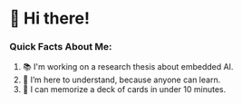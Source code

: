 # 👋 Hi there!

### Quick Facts About Me:
1. 📚 I'm working on a research thesis about embedded AI.
2. 🧠 I’m here to understand, because anyone can learn.
3. 🎴 I can memorize a deck of cards in under 10 minutes.

<!--
**gioele-bernardini/gioele-bernardini** is a ✨ _special_ ✨ repository because its `README.md` (this file) appears on your GitHub profile.

Here are some ideas to get you started:

- 🔭 I’m currently working on ...
- 🌱 I’m currently learning ...
- 👯 I’m looking to collaborate on ...
- 🤔 I’m looking for help with ...
- 💬 Ask me about ...
- 📫 How to reach me: ...
- 😄 Pronouns: ...
- ⚡ Fun fact: ...
-->

